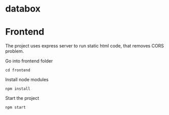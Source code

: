 # databox

<h1>Frontend</h1>

<p>The project uses express server to run static html code, that removes CORS problem.</p>
<p>Go into frontend folder</p>

```cd frontend```

<p>Install node modules</p>

```npm install```

<p>Start the project</p>

```npm start```
